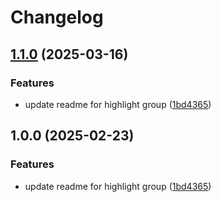 # Changelog

## [1.1.0](https://github.com/wsdjeg/tabline.nvim/compare/v1.0.0...v1.1.0) (2025-03-16)


### Features

* update readme for highlight group ([1bd4365](https://github.com/wsdjeg/tabline.nvim/commit/1bd4365fc1bdc2f67834648e29082a2675584a67))

## 1.0.0 (2025-02-23)


### Features

* update readme for highlight group ([1bd4365](https://github.com/wsdjeg/tabline.nvim/commit/1bd4365fc1bdc2f67834648e29082a2675584a67))
